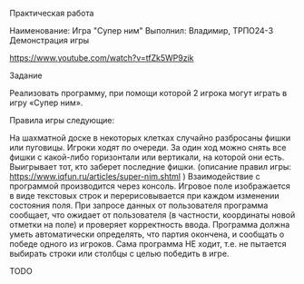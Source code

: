 Практическая работа

Наименование: Игра "Супер ним"
Выполнил: Владимир, ТРПО24-3
Демонстрация игры

https://www.youtube.com/watch?v=tfZk5WP9zik

Задание

Реализовать программу, при помощи которой 2 игрока могут играть в игру «Супер ним».

Правила игры следующие:

На шахматной доске в некоторых клетках случайно разбросаны фишки или пуговицы. Игроки ходят по очереди. За один ход можно снять все фишки с какой-либо горизонтали или вертикали, на которой они есть. Выигрывает тот, кто заберет последние фишки. (описание правил игры: https://www.iqfun.ru/articles/super-nim.shtml ) Взаимодействие с программой производится через консоль. Игровое поле изображается в виде текстовых строк и перерисовывается при каждом изменении состояния поля. При запросе данных от пользователя программа сообщает, что ожидает от пользователя (в частности, координаты новой отметки на поле) и проверяет корректность ввода. Программа должна уметь автоматически определять, что партия окончена, и сообщать о победе одного из игроков. Сама программа НЕ ходит, т.е. не пытается выбирать строки или столбцы с целью победить в игре.

TODO

